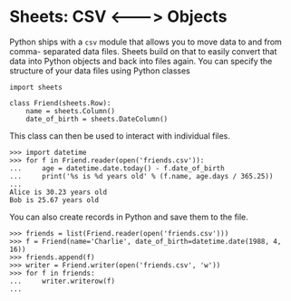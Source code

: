 Sheets: CSV <---> Objects
=========================

Python ships with a `csv` module that allows you to move data to and from comma-
separated data files. Sheets build on that to easily convert that data into
Python objects and back into files again. You can specify the structure of your
data files using Python classes

    import sheets

    class Friend(sheets.Row):
        name = sheets.Column()
        date_of_birth = sheets.DateColumn()

This class can then be used to interact with individual files.

    >>> import datetime
    >>> for f in Friend.reader(open('friends.csv')):
    ...     age = datetime.date.today() - f.date_of_birth
    ...     print('%s is %d years old' % (f.name, age.days / 365.25))
    ... 
    Alice is 30.23 years old
    Bob is 25.67 years old

You can also create records in Python and save them to the file.

    >>> friends = list(Friend.reader(open('friends.csv')))
    >>> f = Friend(name='Charlie', date_of_birth=datetime.date(1988, 4, 16))
    >>> friends.append(f)
    >>> writer = Friend.writer(open('friends.csv', 'w'))
    >>> for f in friends:
    ...     writer.writerow(f)
    ... 
